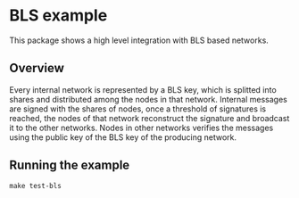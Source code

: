 # BLS example

This package shows a high level integration with BLS based networks.

## Overview

Every internal network is represented by a BLS key, which is splitted into shares and distributed among the nodes in that network.
Internal messages are signed with the shares of nodes, once a threshold of signatures is reached, the nodes of that network reconstruct the signature and broadcast it to the other networks. Nodes in other networks verifies the messages using the public key of the BLS key of the producing network.

## Running the example

```shell
make test-bls
```